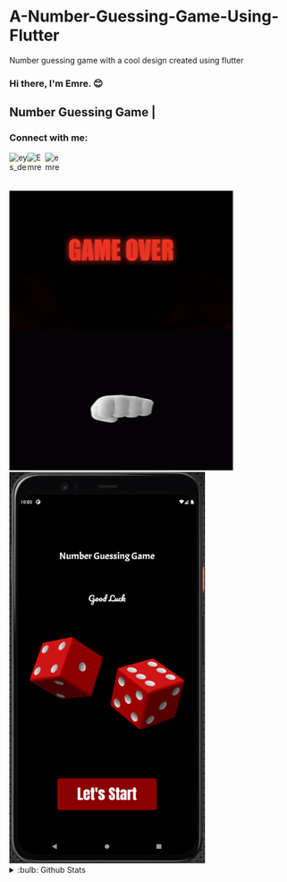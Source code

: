 # A-Number-Guessing-Game-Using-Flutter
  Number guessing game with a cool design created using flutter


### Hi there, I'm Emre. :blush:

## Number Guessing Game |

### Connect with me:

[<img height="32" width="32" alt ="eys_dev | Instagram" src="https://cdn.jsdelivr.net/npm/simple-icons@v5/icons/instagram.svg" align = "left"/>][instagram]
[<img height="32" width="32" alt="Emre Eys | LinkedIn" src="https://cdn.jsdelivr.net/npm/simple-icons@v5/icons/linkedin.svg" align = "left"/>][linkedin]
[<img height="32" width="32" alt="emreEystr | Twitter" src="https://cdn.jsdelivr.net/npm/simple-icons@v5/icons/twitter.svg" align = "left"/>][twitter]

<br />
<br />
<br /><br />
<img src= "https://github.com/emreEys/A-Number-Guessing-Game-Using-Flutter/blob/main/assets/gif/GameOver.gif" align="top" width="400" height="250">
<img src= "https://github.com/emreEys/A-Number-Guessing-Game-Using-Flutter/blob/main/assets/gif/HighFive.gif" align="bottom" width="400" height="250">


<img height="700" width = "350" src="https://github.com/emreEys/A-Number-Guessing-Game-Using-Flutter/blob/main/UI.png"/>


<br />

<details>
<summary>:bulb: Github Stats</summary>
<img src="https://github-readme-stats.vercel.app/api/top-langs/?username=emreEys" >
</details>

[instagram]: https://www.instagram.com/eys_dev
[linkedin]: https://www.linkedin.com/feed
[twitter]: https://www.twitter.com/emreEystr

